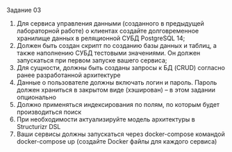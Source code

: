 Задание 03
1. Для сервиса управления данными (созданного в предыдущей лабораторной 
работе) о клиентах создайте долговременное хранилище данных в 
реляционной СУБД PostgreSQL 14;
2. Должен быть создан скрипт по созданию базы данных и таблиц, а также 
наполнению СУБД тестовыми значениями. Он должен запускаться при первом 
запуске вашего сервиса;
3. Для сущности, должны быть созданы запросы к БД (CRUD) согласно ранее 
разработанной архитектуре
4. Данные о пользователе должны включать логин и пароль. Пароль должен 
храниться в закрытом виде (хэширован) – в этом задании опционально
5. Должно применяться индексирования по полям, по которым будет 
производиться поиск
6. При необходимости актуализируйте модель архитектуры в Structurizr DSL
7. Ваши сервисы должны запускаться через docker-compose командой docker-compose up (создайте Docker файлы для каждого сервиса)
